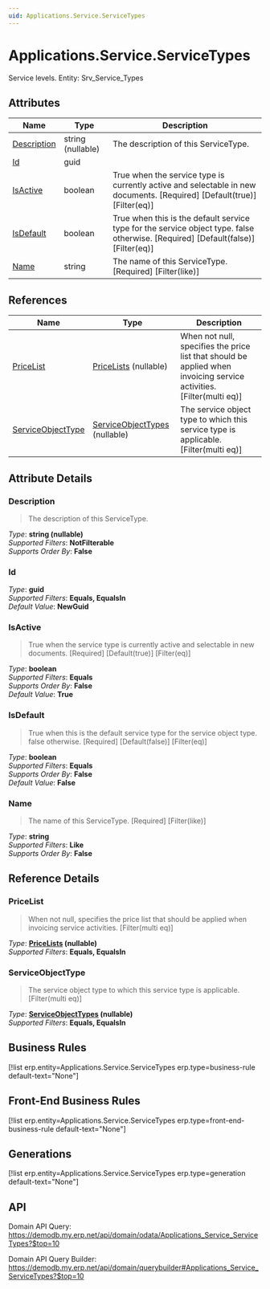 ```yaml
---
uid: Applications.Service.ServiceTypes
---
```

# Applications.Service.ServiceTypes

Service levels. Entity: Srv_Service_Types

## Attributes

| Name | Type | Description |
| ---- | ---- | --- |
| [Description](Applications.Service.ServiceTypes.md#description) | string (nullable) | The description of this ServiceType. 
| [Id](Applications.Service.ServiceTypes.md#id) | guid |  
| [IsActive](Applications.Service.ServiceTypes.md#isactive) | boolean | True when the service type is currently active and selectable in new documents. [Required] [Default(true)] [Filter(eq)] 
| [IsDefault](Applications.Service.ServiceTypes.md#isdefault) | boolean | True when this is the default service type for the service object type. false otherwise. [Required] [Default(false)] [Filter(eq)] 
| [Name](Applications.Service.ServiceTypes.md#name) | string | The name of this ServiceType. [Required] [Filter(like)] 

## References

| Name | Type | Description |
| ---- | ---- | --- |
| [PriceList](Applications.Service.ServiceTypes.md#pricelist) | [PriceLists](Crm.PriceLists.md) (nullable) | When not null, specifies the price list that should be applied when invoicing service activities. [Filter(multi eq)] |
| [ServiceObjectType](Applications.Service.ServiceTypes.md#serviceobjecttype) | [ServiceObjectTypes](Applications.Service.ServiceObjectTypes.md) (nullable) | The service object type to which this service type is applicable. [Filter(multi eq)] |


## Attribute Details

### Description

> The description of this ServiceType.

_Type_: **string (nullable)**  
_Supported Filters_: **NotFilterable**  
_Supports Order By_: **False**  

### Id

_Type_: **guid**  
_Supported Filters_: **Equals, EqualsIn**  
_Default Value_: **NewGuid**  

### IsActive

> True when the service type is currently active and selectable in new documents. [Required] [Default(true)] [Filter(eq)]

_Type_: **boolean**  
_Supported Filters_: **Equals**  
_Supports Order By_: **False**  
_Default Value_: **True**  

### IsDefault

> True when this is the default service type for the service object type. false otherwise. [Required] [Default(false)] [Filter(eq)]

_Type_: **boolean**  
_Supported Filters_: **Equals**  
_Supports Order By_: **False**  
_Default Value_: **False**  

### Name

> The name of this ServiceType. [Required] [Filter(like)]

_Type_: **string**  
_Supported Filters_: **Like**  
_Supports Order By_: **False**  


## Reference Details

### PriceList

> When not null, specifies the price list that should be applied when invoicing service activities. [Filter(multi eq)]

_Type_: **[PriceLists](Crm.PriceLists.md) (nullable)**  
_Supported Filters_: **Equals, EqualsIn**  

### ServiceObjectType

> The service object type to which this service type is applicable. [Filter(multi eq)]

_Type_: **[ServiceObjectTypes](Applications.Service.ServiceObjectTypes.md) (nullable)**  
_Supported Filters_: **Equals, EqualsIn**  



## Business Rules

[!list erp.entity=Applications.Service.ServiceTypes erp.type=business-rule default-text="None"]

## Front-End Business Rules

[!list erp.entity=Applications.Service.ServiceTypes erp.type=front-end-business-rule default-text="None"]

## Generations

[!list erp.entity=Applications.Service.ServiceTypes erp.type=generation default-text="None"]

## API

Domain API Query:
<https://demodb.my.erp.net/api/domain/odata/Applications_Service_ServiceTypes?$top=10>

Domain API Query Builder:
<https://demodb.my.erp.net/api/domain/querybuilder#Applications_Service_ServiceTypes?$top=10>

